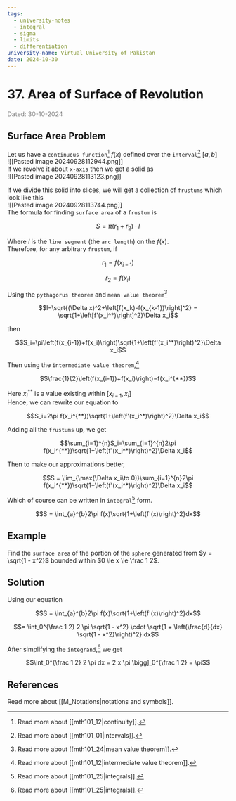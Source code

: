 ```yaml
---
tags:
  - university-notes
  - integral
  - sigma
  - limits
  - differentiation
university-name: Virtual University of Pakistan
date: 2024-10-30
---
```


# 37. Area of Surface of Revolution

<span style="color: gray;">Dated: 30-10-2024</span>

## Surface Area Problem

Let us have a `continuous function`[^1] $f(x)$ defined over the `interval`[^2] $[a, b]$  
![[Pasted image 20240928112944.png]]  
If we revolve it about `x-axis` then we get a solid as  
![[Pasted image 20240928113123.png]]

If we divide this solid into slices, we will get a collection of `frustums` which look like this  
![[Pasted image 20240928113744.png]]  
The formula for finding `surface area` of a `frustum` is  

$$S = \pi (r_1 + r_2) \cdot l$$

Where $l$ is the `line segment` (the `arc length`) on the $f(x)$.  
Therefore, for any arbitrary `frustum`, if  

$$r_1 = f(x_{i - 1})$$

$$r_2 = f(x_{i})$$

Using the `pythagorus theorem` and `mean value theorem`[^3] 

$$l=\sqrt{(\Delta x)^2+\left[f(x_k)-f(x_{k-1})\right]^2} = \sqrt{1+\left[f'(x_i^*)\right]^2}\Delta x_i$$

then  

$$S_i=\pi\left(f(x_{i-1})+f(x_i)\right)\sqrt{1+\left(f'(x_i^*)\right)^2}\Delta x_i$$

Then using the `intermediate value theorem`,[^4]  

$$\frac{1}{2}\left(f(x_{i-1})+f(x_i)\right)=f(x_i^{**})$$

Here $x_i^{**}$ is a value existing within $[x_{i - 1}, x_i]$  
Hence, we can rewrite our equation to  

$$S_i=2\pi f(x_i^{**})\sqrt{1+\left(f'(x_i^*)\right)^2}\Delta x_i$$

Adding all the `frustums` up, we get  

$$\sum_{i=1}^{n}S_i=\sum_{i=1}^{n}2\pi f(x_i^{**})\sqrt{1+\left(f'(x_i^*)\right)^2}\Delta x_i$$

Then to make our approximations better,  

$$S = \lim_{\max(\Delta x_i\to 0)}\sum_{i=1}^{n}2\pi f(x_i^{**})\sqrt{1+\left(f'(x_i^*)\right)^2}\Delta x_i$$

Which of course can be written in `integral`[^5] form.  

$$S = \int_{a}^{b}2\pi f(x)\sqrt{1+\left(f'(x)\right)^2}dx$$

## Example

Find the `surface area` of the portion of the `sphere` generated from $y = \sqrt{1 - x^2}$ bounded within $0 \le x \le \frac 1 2$.

## Solution

Using our equation

$$S = \int_{a}^{b}2\pi f(x)\sqrt{1+\left(f'(x)\right)^2}dx$$

$$= \int_0^{\frac 1 2} 2 \pi \sqrt{1 - x^2} \cdot \sqrt{1 + \left(\frac{d}{dx} \sqrt{1 - x^2}\right)^2} dx$$

After simplifying the `integrand`,[^5] we get  

$$\int_0^{\frac 1 2} 2 \pi dx = 2 x \pi \bigg]_0^{\frac 1 2} = \pi$$

## References

Read more about [[M_Notations|notations and symbols]].

[^1]: Read more about [[mth101_12|continuity]].
[^2]: Read more about [[mth101_01|intervals]].
[^3]: Read more about [[mth101_24|mean value theorem]].
[^4]: Read more about [[mth101_12|intermediate value theorem]].
[^5]: Read more about [[mth101_25|integrals]].